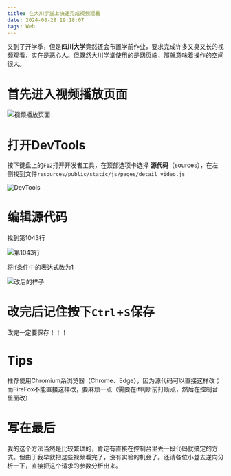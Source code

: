 ```yaml
---
title: 在大川学堂上快速完成视频观看
date: 2024-08-28 19:18:07
tags: Web
---
```


又到了开学季，但是**四川大学**竟然还会布置学前作业，要求完成许多又臭又长的视频观看，实在是恶心人。但既然大川学堂使用的是网页端，那就意味着操作的空间很大。

<!--more-->

# 首先进入视频播放页面

![视频播放页面](1.png)

# 打开DevTools
按下键盘上的`F12`打开开发者工具，在顶部选项卡选择 **源代码**（sources），在左侧找到文件`resources/public/static/js/pages/detail_video.js`

![DevTools](2.png)

# 编辑源代码
找到第1043行

![第1043行](3.png)

将if条件中的表达式改为1

![改后的样子](4.png)

# 改完后记住按下`Ctrl`+`S`保存

改完一定要保存！！！

# Tips
推荐使用Chromium系浏览器（Chrome、Edge），因为源代码可以直接这样改；而FireFox不能直接这样改，要麻烦一点（需要在if判断前打断点，然后在控制台里面改）

# 写在最后
我的这个方法当然是比较繁琐的，肯定有直接在控制台里丢一段代码就搞定的方式。但由于我早就把这些视频看完了，没有实验的机会了。还请各位小登去逆向分析一下，直接把这个请求的参数分析出来。
